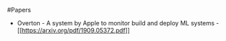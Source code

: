 #Papers
* Overton - A system by Apple to monitor build and deploy ML systems - [[https://arxiv.org/pdf/1909.05372.pdf]]
